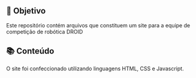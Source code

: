 ## :pushpin: Objetivo
Este repositório contém arquivos que constituem um site para a equipe de competição de robótica DROID

## :books: Conteúdo
O site foi confeccionado utilizando linguagens HTML, CSS e Javascript.
